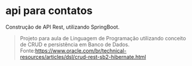 # api para contatos
Construção de API Rest, utilizando SpringBoot.
>Projeto para aula de Linguagem de Programação utilizando conceito de CRUD e persistência em Banco de Dados.
>Fonte:https://www.oracle.com/br/technical-resources/articles/dsl/crud-rest-sb2-hibernate.html
